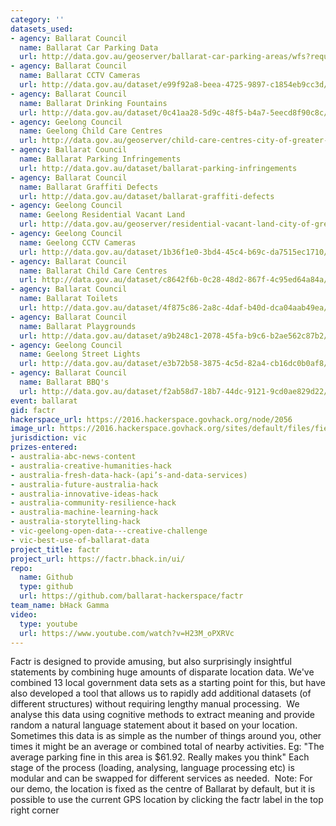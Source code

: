 ```yaml
---
category: ''
datasets_used:
- agency: Ballarat Council
  name: Ballarat Car Parking Data
  url: http://data.gov.au/geoserver/ballarat-car-parking-areas/wfs?request=GetFeature&typeName=eb670c53_1fbc_4ca5_9ffd_4e336fdb0763&outputFormat=csv
- agency: Ballarat Council
  name: Ballarat CCTV Cameras
  url: http://data.gov.au/dataset/e99f92a8-beea-4725-9897-c1854eb9cc3d/resource/e9e0a68d-1bc9-4f49-8df5-7528d2129100/download/cctv.csv
- agency: Ballarat Council
  name: Ballarat Drinking Fountains
  url: http://data.gov.au/dataset/0c41aa28-5d9c-48f5-b4a7-5eecd8f90c8c/resource/a21e5855-747f-4631-8179-8604b2040e7f/download/BallaratDrinkingFountains.csv
- agency: Geelong Council
  name: Geelong Child Care Centres
  url: http://data.gov.au/geoserver/child-care-centres-city-of-greater-geelong/wfs?request=GetFeature&typeName=ckan_6a564f08_0dd0_4845_bd9c_eedb5d8071fa&outputFormat=csv
- agency: Ballarat Council
  name: Ballarat Parking Infringements
  url: http://data.gov.au/dataset/ballarat-parking-infringements
- agency: Ballarat Council
  name: Ballarat Graffiti Defects
  url: http://data.gov.au/dataset/ballarat-graffiti-defects
- agency: Geelong Council
  name: Geelong Residential Vacant Land
  url: http://data.gov.au/geoserver/residential-vacant-land-city-of-greater-geelong/wfs?request=GetFeature&typeName=ckan_46892a6f_eae7_46ef_9ad3_d022c33fa730&outputFormat=csv
- agency: Geelong Council
  name: Geelong CCTV Cameras
  url: http://data.gov.au/dataset/1b36f1e0-3bd4-45c4-b69c-da7515ec1710/resource/d433ed76-9f19-43c0-9687-71812307decb/download/CCTVcameralocation2.csv
- agency: Ballarat Council
  name: Ballarat Child Care Centres
  url: http://data.gov.au/dataset/c8642f6b-0c28-48d2-867f-4c95ed64a84a/resource/57b5b44c-a477-41c2-b3ba-dfb7f7047848/download/ballaratchildcarecentres.csv
- agency: Ballarat Council
  name: Ballarat Toilets
  url: http://data.gov.au/dataset/4f875c86-2a8c-4daf-b40d-dca04aab49ea/resource/76d31bf1-a106-4c24-b37f-dae17fc691bd/download/ballaratpublictoilets.csv
- agency: Ballarat Council
  name: Ballarat Playgrounds
  url: http://data.gov.au/dataset/a9b248c1-2078-45fa-b9c6-b2ae562c87b2/resource/f63ad2fa-9d7e-410e-a488-04219701af5d/download/BallaratPlaygrounds.csv
- agency: Geelong Council
  name: Geelong Street Lights
  url: http://data.gov.au/dataset/e3b72b58-3875-4c5d-82a4-cb16dc0b0af8/resource/41139bf8-6c28-48c2-a423-ca61a3b3da36/download/geelongstreetlights.csv
- agency: Ballarat Council
  name: Ballarat BBQ's
  url: http://data.gov.au/dataset/f2ab58d7-18b7-44dc-9121-9cd0ae829d22/resource/f01abfb8-ae42-44cc-a82c-d966649aa7d8/download/BallaratBBQs.csv
event: ballarat
gid: factr
hackerspace_url: https://2016.hackerspace.govhack.org/node/2056
image_url: https://2016.hackerspace.govhack.org/sites/default/files/field/image/bhacktest.png
jurisdiction: vic
prizes-entered:
- australia-abc-news-content
- australia-creative-humanities-hack
- australia-fresh-data-hack-(api’s-and-data-services)
- australia-future-australia-hack
- australia-innovative-ideas-hack
- australia-community-resilience-hack
- australia-machine-learning-hack
- australia-storytelling-hack
- vic-geelong-open-data---creative-challenge
- vic-best-use-of-ballarat-data
project_title: factr
project_url: https://factr.bhack.in/ui/
repo:
  name: Github
  type: github
  url: https://github.com/ballarat-hackerspace/factr
team_name: bHack Gamma
video:
  type: youtube
  url: https://www.youtube.com/watch?v=H23M_oPXRVc
---
```


Factr is designed to provide amusing, but also surprisingly insightful statements by combining huge amounts of disparate location data. We've combined 13 local government data sets as a starting point for this, but have also developed a tool that allows us to rapidly add additional datasets (of different structures) without requiring lengthy manual processing. 
We analyse this data using cognitive methods to extract meaning and provide random a natural language statement about it based on your location. Sometimes this data is as simple as the number of things around you, other times it might be an average or combined total of nearby activities. Eg:
"The average parking fine in this area is $61.92. Really makes you think"
Each stage of the process (loading, analysing, language processing etc) is modular and can be swapped for different services as needed. 
Note: For our demo, the location is fixed as the centre of Ballarat by default, but it is possible to use the current GPS location by clicking the factr label in the top right corner